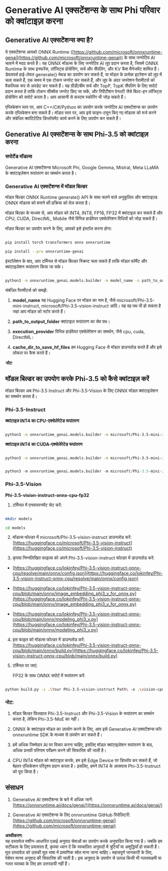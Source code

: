 # **Generative AI एक्सटेंशन्स के साथ Phi परिवार को क्वांटाइज़ करना**

## **Generative AI एक्सटेंशन्स क्या है?**

ये एक्सटेंशन्स आपको ONNX Runtime ([https://github.com/microsoft/onnxruntime-genai](https://github.com/microsoft/onnxruntime-genai)) के साथ जनरेटिव AI चलाने में मदद करते हैं। यह ONNX मॉडल्स के लिए जनरेटिव AI लूप प्रदान करता है, जिसमें ONNX Runtime के साथ इनफरेंस, लॉजिट्स प्रोसेसिंग, सर्च और सैंपलिंग, और KV कैश मैनेजमेंट शामिल हैं। डेवलपर्स हाई-लेवल generate() मेथड का उपयोग कर सकते हैं, या मॉडल के प्रत्येक इटरेशन को लूप में चला सकते हैं, एक समय में एक टोकन जनरेट कर सकते हैं, और लूप के अंदर जनरेशन पैरामीटर्स को वैकल्पिक रूप से अपडेट कर सकते हैं। यह ग्रीडी/बीम सर्च और TopP, TopK सैंपलिंग के लिए सपोर्ट प्रदान करता है ताकि टोकन सीक्वेंस जनरेट किए जा सकें, और रिपीटीशन पेनल्टी जैसे बिल्ट-इन लॉजिट्स प्रोसेसिंग को सपोर्ट करता है। आप आसानी से कस्टम स्कोरिंग भी जोड़ सकते हैं।

एप्लिकेशन स्तर पर, आप C++/C#/Python का उपयोग करके जनरेटिव AI एक्सटेंशन्स का उपयोग करके एप्लिकेशन बना सकते हैं। मॉडल स्तर पर, आप इसे फाइन-ट्यून किए गए मॉडल्स को मर्ज करने और संबंधित क्वांटिटेटिव डिप्लॉयमेंट कार्य करने के लिए उपयोग कर सकते हैं। 

## **Generative AI एक्सटेंशन्स के साथ Phi-3.5 को क्वांटाइज़ करना**

### **सपोर्टेड मॉडल्स**

Generative AI एक्सटेंशन्स Microsoft Phi, Google Gemma, Mistral, Meta LLaMA के क्वांटाइज़ेशन रूपांतरण का समर्थन करता है।

### **Generative AI एक्सटेंशन्स में मॉडल बिल्डर**

मॉडल बिल्डर ONNX Runtime generate() API के साथ चलने वाले अनुकूलित और क्वांटाइज़्ड ONNX मॉडल्स को बनाने की प्रक्रिया को तेज़ करता है। 

मॉडल बिल्डर के माध्यम से, आप मॉडल को INT4, INT8, FP16, FP32 में क्वांटाइज़ कर सकते हैं और CPU, CUDA, DirectML, Mobile जैसे विभिन्न हार्डवेयर एक्सेलेरेशन विधियों को जोड़ सकते हैं।

मॉडल बिल्डर का उपयोग करने के लिए, आपको इसे इंस्टॉल करना होगा:

```bash

pip install torch transformers onnx onnxruntime

pip install --pre onnxruntime-genai

```

इंस्टॉलेशन के बाद, आप टर्मिनल से मॉडल बिल्डर स्क्रिप्ट चला सकते हैं ताकि मॉडल फॉर्मेट और क्वांटाइज़ेशन रूपांतरण किया जा सके।

```bash

python3 -m onnxruntime_genai.models.builder -m model_name -o path_to_output_folder -p precision -e execution_provider -c cache_dir_to_save_hf_files

```

संबंधित पैरामीटर्स को समझें:

1. **model_name** यह Hugging Face पर मॉडल का नाम है, जैसे microsoft/Phi-3.5-mini-instruct, microsoft/Phi-3.5-vision-instruct आदि। यह वह पथ भी हो सकता है जहां आप मॉडल को स्टोर करते हैं।

2. **path_to_output_folder** क्वांटाइज़ रूपांतरण का सेव पथ।

3. **execution_provider** विभिन्न हार्डवेयर एक्सेलेरेशन का समर्थन, जैसे cpu, cuda, DirectML।

4. **cache_dir_to_save_hf_files** हम Hugging Face से मॉडल डाउनलोड करते हैं और इसे लोकल पर कैश करते हैं।

***नोट:***

## **मॉडल बिल्डर का उपयोग करके Phi-3.5 को कैसे क्वांटाइज़ करें**

मॉडल बिल्डर अब Phi-3.5 Instruct और Phi-3.5-Vision के लिए ONNX मॉडल क्वांटाइज़ेशन का समर्थन करता है।

### **Phi-3.5-Instruct**

**क्वांटाइज़ INT4 का CPU-एक्सेलेरेटेड रूपांतरण**

```bash

python3 -m onnxruntime_genai.models.builder -m microsoft/Phi-3.5-mini-instruct  -o ./onnx-cpu -p int4 -e cpu -c ./Phi-3.5-mini-instruct

```

**क्वांटाइज़ INT4 का CUDA-एक्सेलेरेटेड रूपांतरण**

```bash

python3 -m onnxruntime_genai.models.builder -m microsoft/Phi-3.5-mini-instruct  -o ./onnx-cpu -p int4 -e cuda -c ./Phi-3.5-mini-instruct

```

```python

python3 -m onnxruntime_genai.models.builder -m microsoft/Phi-3.5-mini-instruct  -o ./onnx-cpu -p int4 -e cuda -c ./Phi-3.5-mini-instruct

```

### **Phi-3.5-Vision**

**Phi-3.5-vision-instruct-onnx-cpu-fp32**

1. टर्मिनल में एनवायरनमेंट सेट करें:

```bash

mkdir models

cd models 

```

2. मॉडल्स फोल्डर में microsoft/Phi-3.5-vision-instruct डाउनलोड करें:  
[https://huggingface.co/microsoft/Phi-3.5-vision-instruct](https://huggingface.co/microsoft/Phi-3.5-vision-instruct)

3. कृपया निम्नलिखित फाइल्स को अपने Phi-3.5-vision-instruct फोल्डर में डाउनलोड करें:

- [https://huggingface.co/lokinfey/Phi-3.5-vision-instruct-onnx-cpu/resolve/main/onnx/config.json](https://huggingface.co/lokinfey/Phi-3.5-vision-instruct-onnx-cpu/resolve/main/onnx/config.json)

- [https://huggingface.co/lokinfey/Phi-3.5-vision-instruct-onnx-cpu/blob/main/onnx/image_embedding_phi3_v_for_onnx.py](https://huggingface.co/lokinfey/Phi-3.5-vision-instruct-onnx-cpu/blob/main/onnx/image_embedding_phi3_v_for_onnx.py)

- [https://huggingface.co/lokinfey/Phi-3.5-vision-instruct-onnx-cpu/blob/main/onnx/modeling_phi3_v.py](https://huggingface.co/lokinfey/Phi-3.5-vision-instruct-onnx-cpu/blob/main/onnx/modeling_phi3_v.py)

4. इस फाइल को मॉडल्स फोल्डर में डाउनलोड करें:  
[https://huggingface.co/lokinfey/Phi-3.5-vision-instruct-onnx-cpu/blob/main/onnx/build.py](https://huggingface.co/lokinfey/Phi-3.5-vision-instruct-onnx-cpu/blob/main/onnx/build.py)

5. टर्मिनल पर जाएं:

    FP32 के साथ ONNX सपोर्ट में रूपांतरण करें:

```bash

python build.py -i .\Your Phi-3.5-vision-instruct Path\ -o .\vision-cpu-fp32 -p f32 -e cpu

```

### **नोट:**

1. मॉडल बिल्डर फिलहाल Phi-3.5-Instruct और Phi-3.5-Vision के रूपांतरण का समर्थन करता है, लेकिन Phi-3.5-MoE का नहीं।

2. ONNX के क्वांटाइज़ मॉडल का उपयोग करने के लिए, आप इसे Generative AI एक्सटेंशन्स फॉर onnxruntime SDK के माध्यम से उपयोग कर सकते हैं।

3. हमें अधिक जिम्मेदार AI पर विचार करना चाहिए, इसलिए मॉडल क्वांटाइज़ेशन रूपांतरण के बाद, अधिक प्रभावी परिणाम परीक्षण करने की सिफारिश की जाती है।

4. CPU INT4 मॉडल को क्वांटाइज़ करके, हम इसे Edge Device पर डिप्लॉय कर सकते हैं, जो बेहतर एप्लिकेशन परिदृश्य प्रदान करता है। इसलिए, हमने INT4 के आसपास Phi-3.5-Instruct को पूरा किया है।

## **संसाधन**

1. Generative AI एक्सटेंशन्स के बारे में अधिक जानें:  
[https://onnxruntime.ai/docs/genai/](https://onnxruntime.ai/docs/genai/)

2. Generative AI एक्सटेंशन्स के लिए onnxruntime GitHub रिपोज़िटरी:  
[https://github.com/microsoft/onnxruntime-genai](https://github.com/microsoft/onnxruntime-genai)

**अस्वीकरण**:  
यह दस्तावेज़ मशीन-आधारित एआई अनुवाद सेवाओं का उपयोग करके अनुवादित किया गया है। जबकि हम सटीकता के लिए प्रयासरत हैं, कृपया ध्यान दें कि स्वचालित अनुवादों में त्रुटियाँ या अशुद्धियाँ हो सकती हैं। मूल दस्तावेज़ को उसकी मूल भाषा में प्रामाणिक स्रोत माना जाना चाहिए। महत्वपूर्ण जानकारी के लिए, पेशेवर मानव अनुवाद की सिफारिश की जाती है। इस अनुवाद के उपयोग से उत्पन्न किसी भी गलतफहमी या गलत व्याख्या के लिए हम उत्तरदायी नहीं हैं।